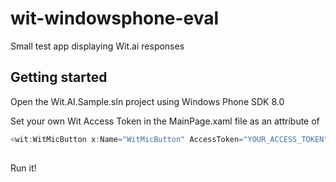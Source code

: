 wit-windowsphone-eval
=====================

Small test app displaying Wit.ai responses

## Getting started

Open the Wit.AI.Sample.sln project using Windows Phone SDK 8.0

Set your own Wit Access Token in the MainPage.xaml file as an attribute of

```C#
<wit:WitMicButton x:Name="WitMicButton" AccessToken="YOUR_ACCESS_TOKEN" ...
			
```

Run it!